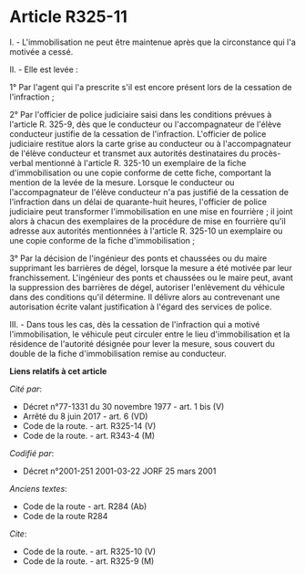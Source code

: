 # Article R325-11

I. - L'immobilisation ne peut être maintenue après que la circonstance qui l'a motivée a cessé.

II. - Elle est levée :

1° Par l'agent qui l'a prescrite s'il est encore présent lors de la cessation de l'infraction ;

2° Par l'officier de police judiciaire saisi dans les conditions prévues à l'article R. 325-9, dès que le conducteur ou
l'accompagnateur de l'élève conducteur justifie de la cessation de l'infraction. L'officier de police judiciaire restitue
alors la carte grise au conducteur ou à l'accompagnateur de l'élève conducteur et transmet aux autorités destinataires du
procès-verbal mentionné à l'article R. 325-10 un exemplaire de la fiche d'immobilisation ou une copie conforme de cette
fiche, comportant la mention de la levée de la mesure. Lorsque le conducteur ou l'accompagnateur de l'élève conducteur n'a
pas justifié de la cessation de l'infraction dans un délai de quarante-huit heures, l'officier de police judiciaire peut
transformer l'immobilisation en une mise en fourrière ; il joint alors à chacun des exemplaires de la procédure de mise en
fourrière qu'il adresse aux autorités mentionnées à l'article R. 325-10 un exemplaire ou une copie conforme de la fiche
d'immobilisation ;

3° Par la décision de l'ingénieur des ponts et chaussées ou du maire supprimant les barrières de dégel, lorsque la mesure a
été motivée par leur franchissement. L'ingénieur des ponts et chaussées ou le maire peut, avant la suppression des barrières
de dégel, autoriser l'enlèvement du véhicule dans des conditions qu'il détermine. Il délivre alors au contrevenant une
autorisation écrite valant justification à l'égard des services de police.

III. - Dans tous les cas, dès la cessation de l'infraction qui a motivé l'immobilisation, le véhicule peut circuler entre le
lieu d'immobilisation et la résidence de l'autorité désignée pour lever la mesure, sous couvert du double de la fiche
d'immobilisation remise au conducteur.

**Liens relatifs à cet article**

_Cité par_:

  - Décret n°77-1331 du 30 novembre 1977 - art. 1 bis (V)
  - Arrêté du 8 juin 2017 - art. 6 (VD)
  - Code de la route. - art. R325-14 (V)
  - Code de la route. - art. R343-4 (M)

_Codifié par_:

  - Décret n°2001-251 2001-03-22 JORF 25 mars 2001

_Anciens textes_:

  - Code de la route - art. R284 (Ab)
  - Code de la route R284

_Cite_:

  - Code de la route. - art. R325-10 (V)
  - Code de la route. - art. R325-9 (M)
